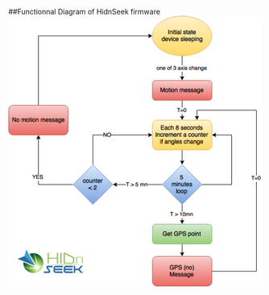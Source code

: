 ##Functionnal Diagram of HidnSeek firmware
![Functionnal Diagram](/arduino/HidnSeek_v3_28/HidnSeek-dia.png)
